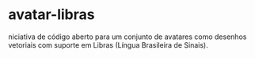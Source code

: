 # avatar-libras
niciativa de código aberto para um conjunto de avatares como desenhos vetoriais com suporte em Libras (Língua Brasileira de Sinais).

